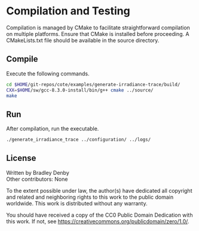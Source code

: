 # Compilation and Testing

Compilation is managed by CMake to facilitate straightforward compilation on
multiple platforms. Ensure that CMake is installed before proceeding. A
CMakeLists.txt file should be available in the source directory.

## Compile

Execute the following commands.

```bash
cd $HOME/git-repos/cote/examples/generate-irradiance-trace/build/
CXX=$HOME/sw/gcc-8.3.0-install/bin/g++ cmake ../source/
make
```

## Run

After compilation, run the executable.

```bash
./generate_irradiance_trace ../configuration/ ../logs/
```

## License

Written by Bradley Denby  
Other contributors: None

To the extent possible under law, the author(s) have dedicated all copyright and
related and neighboring rights to this work to the public domain worldwide. This
work is distributed without any warranty.

You should have received a copy of the CC0 Public Domain Dedication with this
work. If not, see <https://creativecommons.org/publicdomain/zero/1.0/>.
